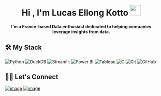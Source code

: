 <h1 align="center">Hi , I'm Lucas Ellong Kotto <img src="https://media.giphy.com/media/hvRJCLFzcasrR4ia7z/giphy.gif" width="35"></h1>

<h4 align="center">I'm a France-based Data enthusiast dedicated to helping companies leverage insights from data. </h4>

## 🛠️ My Stack

![Python](https://img.shields.io/badge/python-3670A0?style=for-the-badge&logo=python&logoColor=ffdd54)
![DuckDB](https://img.shields.io/badge/DuckDB-FFF000.svg?style=for-the-badge&logo=DuckDB&logoColor=black)
![Streamlit](https://img.shields.io/badge/Streamlit-FF4B4B.svg?style=for-the-badge&logo=Streamlit&logoColor=white)
![Power BI](https://img.shields.io/badge/Power%20BI-F2C811.svg?style=for-the-badge&logo=Power-BI&logoColor=black)
![Tableau](https://img.shields.io/badge/Tableau-E97627.svg?style=for-the-badge&logo=Tableau&logoColor=white)
![C](https://img.shields.io/badge/C-A8B9CC.svg?style=for-the-badge&logo=C&logoColor=black)
![Git](https://img.shields.io/badge/Git-F05032.svg?style=for-the-badge&logo=Git&logoColor=white)
![GitHub](https://img.shields.io/badge/GitHub-181717.svg?style=for-the-badge&logo=GitHub&logoColor=white)

## 🙋‍♀️ Let's Connect

[![image](https://img.shields.io/badge/LinkedIn-0077B5?style=for-the-badge&logo=linkedin&logoColor=white)](https://www.linkedin.com/in/lucas-ellong-kotto/)
[![image](https://img.shields.io/badge/Gmail-D14836?style=for-the-badge&logo=gmail&logoColor=white)](mailto:lucas.ellong_kotto@edu.escp.eu)
</br>
